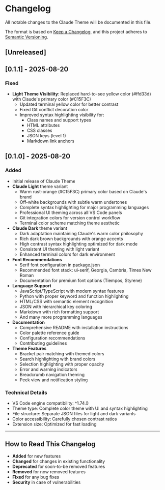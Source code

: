 # Changelog

All notable changes to the Claude Theme will be documented in this file.

The format is based on [Keep a Changelog](https://keepachangelog.com/en/1.0.0/),
and this project adheres to [Semantic Versioning](https://semver.org/spec/v2.0.0.html).

## [Unreleased]

## [0.1.1] - 2025-08-20

### Fixed
- **Light Theme Visibility**: Replaced hard-to-see yellow color (#ffd33d) with Claude's primary color (#C15F3C)
  - Updated terminal yellow color for better contrast
  - Fixed Git conflict decoration color
  - Improved syntax highlighting visibility for:
    - Class names and support types
    - HTML attributes
    - CSS classes
    - JSON keys (level 1)
    - Markdown link anchors

## [0.1.0] - 2025-08-20

### Added
- Initial release of Claude Theme
- **Claude Light** theme variant
  - Warm rust-orange (#C15F3C) primary color based on Claude's brand
  - Off-white backgrounds with subtle warm undertones
  - Complete syntax highlighting for major programming languages
  - Professional UI theming across all VS Code panels
  - Git integration colors for version control workflow
  - Terminal color scheme matching theme aesthetic
- **Claude Dark** theme variant
  - Dark adaptation maintaining Claude's warm color philosophy
  - Rich dark brown backgrounds with orange accents
  - High contrast syntax highlighting optimized for dark mode
  - Consistent UI theming with light variant
  - Enhanced terminal colors for dark environment
- **Font Recommendations**
  - Serif font configuration in package.json
  - Recommended font stack: ui-serif, Georgia, Cambria, Times New Roman
  - Documentation for premium font options (Tiempos, Styrene)
- **Language Support**
  - JavaScript/TypeScript with modern syntax features
  - Python with proper keyword and function highlighting
  - HTML/CSS with semantic element recognition
  - JSON with hierarchical key coloring
  - Markdown with rich formatting support
  - And many more programming languages
- **Documentation**
  - Comprehensive README with installation instructions
  - Color palette reference guide
  - Configuration recommendations
  - Contributing guidelines
- **Theme Features**
  - Bracket pair matching with themed colors
  - Search highlighting with brand colors
  - Selection highlighting with proper opacity
  - Error and warning indicators
  - Breadcrumb navigation theming
  - Peek view and notification styling

### Technical Details
- VS Code engine compatibility: ^1.74.0
- Theme type: Complete color theme with UI and syntax highlighting
- File structure: Separate JSON files for light and dark variants
- Color accessibility: Carefully chosen contrast ratios
- Extension size: Optimized for fast loading

---

## How to Read This Changelog

- **Added** for new features
- **Changed** for changes in existing functionality  
- **Deprecated** for soon-to-be removed features
- **Removed** for now removed features
- **Fixed** for any bug fixes
- **Security** in case of vulnerabilities